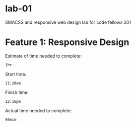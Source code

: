# lab-01
SMACSS and responsive web design lab for code fellows 301

# Feature 1: Responsive Design

  Estimate of time needed to complete: 
    
    1hr

  Start time: 

    11:20am

  Finish time: 

    12:16pm

  Actual time needed to complete: 
  
    56min
